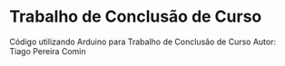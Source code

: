 # Trabalho de Conclusão de Curso

Código utilizando Arduino para Trabalho de Conclusão de Curso
Autor: Tiago Pereira Comin

